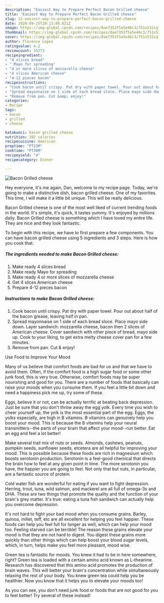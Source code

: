 ```yaml
---
description: "Easiest Way to Prepare Perfect Bacon Grilled cheese"
title: "Easiest Way to Prepare Perfect Bacon Grilled cheese"
slug: 12-easiest-way-to-prepare-perfect-bacon-grilled-cheese
date: 2020-09-25T20:13:08.621Z
image: https://img-global.cpcdn.com/recipes/8ae7353f5a5e46c3/751x532cq70/bacon-grilled-cheese-recipe-main-photo.jpg
thumbnail: https://img-global.cpcdn.com/recipes/8ae7353f5a5e46c3/751x532cq70/bacon-grilled-cheese-recipe-main-photo.jpg
cover: https://img-global.cpcdn.com/recipes/8ae7353f5a5e46c3/751x532cq70/bacon-grilled-cheese-recipe-main-photo.jpg
author: Florence Lopez
ratingvalue: 4.2
reviewcount: 35273
recipeingredient:
- "4 slices bread"
- " Mayo for spreading"
- "4 or more slices of mozzarella cheese"
- "4 slices American cheese"
- "4-12 pieces bacon"
recipeinstructions:
- "Cook bacon until crispy. Pat dry with paper towel. Pour out about half of the bacon grease, leaving hslf in pan."
- "Spread mayonnaise on 1 side of each bread sloce. Place mayo side down. Layer sandwich: mozzarella cheese, bacon then 2 slices of American cheese. Cover sandwich with other piece of bread, mayo side up. Cook to your liking, to get extra melty cheese cover pan for a few minutes."
- "Remove from pan. Cut &amp; enjoy!"
categories:
- Recipe
tags:
- bacon
- grilled
- cheese

katakunci: bacon grilled cheese 
nutrition: 202 calories
recipecuisine: American
preptime: "PT23M"
cooktime: "PT30M"
recipeyield: "4"
recipecategory: Dinner

---
```



![Bacon Grilled cheese](https://img-global.cpcdn.com/recipes/8ae7353f5a5e46c3/751x532cq70/bacon-grilled-cheese-recipe-main-photo.jpg)

Hey everyone, it's me again, Dan, welcome to my recipe page. Today, we're going to make a distinctive dish, bacon grilled cheese. One of my favorites. This time, I will make it a little bit unique. This will be really delicious.



Bacon Grilled cheese is one of the most well liked of current trending foods in the world. It's simple, it's quick, it tastes yummy. It's enjoyed by millions daily. Bacon Grilled cheese is something which I have loved my entire life. They are nice and they look fantastic.


To begin with this recipe, we have to first prepare a few components. You can have bacon grilled cheese using 5 ingredients and 3 steps. Here is how you cook that.

<!--inarticleads1-->

##### The ingredients needed to make Bacon Grilled cheese:

1. Make ready 4 slices bread
1. Make ready  Mayo for spreading
1. Make ready 4 or more slices of mozzarella cheese
1. Get 4 slices American cheese
1. Prepare 4-12 pieces bacon




<!--inarticleads2-->

##### Instructions to make Bacon Grilled cheese:

1. Cook bacon until crispy. Pat dry with paper towel. Pour out about half of the bacon grease, leaving hslf in pan.
1. Spread mayonnaise on 1 side of each bread sloce. Place mayo side down. Layer sandwich: mozzarella cheese, bacon then 2 slices of American cheese. Cover sandwich with other piece of bread, mayo side up. Cook to your liking, to get extra melty cheese cover pan for a few minutes.
1. Remove from pan. Cut &amp; enjoy!




Use Food to Improve Your Mood


Many of us believe that comfort foods are bad for us and that we have to avoid them. Often, if the comfort food is a high sugar food or some other junk food, this is very true. Otherwise, comfort foods may be super nourishing and good for you. There are a number of foods that basically can raise your moods when you consume them. If you feel a little bit down and need a happiness pick me up, try some of these.

Eggs, believe it or not, can be actually terrific at beating back depression. Just be sure that you don't throw away the egg yolk. Every time you wish to cheer yourself up, the yolk is the most essential part of the egg. Eggs, the yolks especially, are high in B vitamins. B vitamins can genuinely help you boost your mood. This is because the B vitamins help your neural transmitters--the parts of your brain that affect your mood--run better. Eat an egg and feel a lot better!

Make several trail mix of nuts or seeds. Almonds, cashews, peanuts, pumpkin seeds, sunflower seeds, etcetera are all helpful for improving your mood. This is possible because these foods are rich in magnesium which boosts serotonin production. Serotonin is a feel-good chemical that directs the brain how to feel at any given point in time. The more serotonin you have, the happier you are going to feel. Not only that but nuts, in particular, are a fantastic source of protein.

Cold water fish are wonderful for eating if you want to fight depression. Herring, trout, tuna, wild salmon, and mackerel are all full of omega-3s and DHA. These are two things that promote the quality and the function of your brain's grey matter. It's true: eating a tuna fish sandwich can actually help you overcome depression. 

It's not hard to fight your bad mood when you consume grains. Barley, quinoa, millet, teff, etc are all excellent for helping you feel happier. These foods can help you feel full for longer as well, which can help your mood too. Feeling starved can be terrible! The reason these grains elevate your mood is that they are not hard to digest. You digest these grains more quickly than other things which can help boost your blood sugar levels, which, in turn, helps make you feel more pleasant, mood wise.

Green tea is fantastic for moods. You knew it had to be in here somewhere, right? Green tea is loaded with a certain amino acid known as L-theanine. Research has discovered that this amino acid promotes the production of brain waves. This will better your brain's concentration while simultaneously relaxing the rest of your body. You knew green tea could help you be healthier. Now you know that it helps you to elevate your moods too!

As you can see, you don't need junk food or foods that are not good for you to feel better! Try several of these instead!


